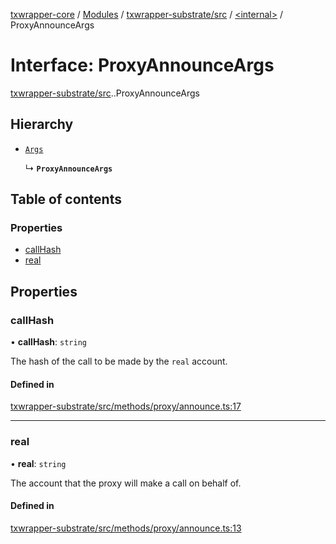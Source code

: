 [txwrapper-core](../README.md) / [Modules](../modules.md) / [txwrapper-substrate/src](../modules/txwrapper_substrate_src.md) / [<internal\>](../modules/txwrapper_substrate_src._internal_.md) / ProxyAnnounceArgs

# Interface: ProxyAnnounceArgs

[txwrapper-substrate/src](../modules/txwrapper_substrate_src.md).[<internal>](../modules/txwrapper_substrate_src._internal_.md).ProxyAnnounceArgs

## Hierarchy

- [`Args`](../modules/txwrapper_core_src.md#args)

  ↳ **`ProxyAnnounceArgs`**

## Table of contents

### Properties

- [callHash](txwrapper_substrate_src._internal_.ProxyAnnounceArgs.md#callhash)
- [real](txwrapper_substrate_src._internal_.ProxyAnnounceArgs.md#real)

## Properties

### callHash

• **callHash**: `string`

The hash of the call to be made by the `real` account.

#### Defined in

[txwrapper-substrate/src/methods/proxy/announce.ts:17](https://github.com/paritytech/txwrapper-core/blob/54903b8/packages/txwrapper-substrate/src/methods/proxy/announce.ts#L17)

___

### real

• **real**: `string`

The account that the proxy will make a call on behalf of.

#### Defined in

[txwrapper-substrate/src/methods/proxy/announce.ts:13](https://github.com/paritytech/txwrapper-core/blob/54903b8/packages/txwrapper-substrate/src/methods/proxy/announce.ts#L13)

